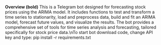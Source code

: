**Overview (bold)**
This is a Telegram bot designed for forecasting stock prices using the ARIMA model.
It includes functions to test and transform a time series to stationarity, load and preprocess data, build and fit an ARIMA model, forecast future values, and visualize the results.
The bot provides a comprehensive set of tools for time series analysis and forecasting, tailored specifically for stock price data.\nTo start bot download code, change API key and 
type: pip install -r requirements.txt
